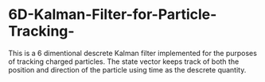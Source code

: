 # 6D-Kalman-Filter-for-Particle-Tracking-
This is a 6 dimentional descrete Kalman filter implemented for the purposes of tracking charged particles. The state vector keeps track of both the position and direction of the particle using time as the descrete quantity.
